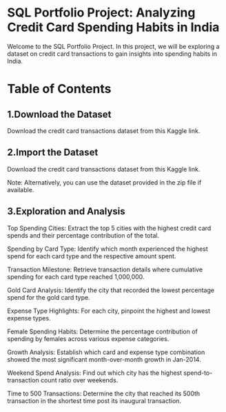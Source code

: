 #  SQL Portfolio Project: Analyzing Credit Card Spending Habits in India

Welcome to the SQL Portfolio Project. In this project, we will be exploring a dataset on credit card transactions to gain insights into spending habits in India.

# Table of Contents

## 1.Download the Dataset

Download the credit card transactions dataset from this Kaggle link.



## 2.Import the Dataset


Download the credit card transactions dataset from this Kaggle link.

Note: Alternatively, you can use the dataset provided in the zip file if available.


## 3.Exploration and Analysis


Top Spending Cities: Extract the top 5 cities with the highest credit card spends and their percentage contribution of the total.

Spending by Card Type: Identify which month experienced the highest spend for each card type and the respective amount spent.

Transaction Milestone: Retrieve transaction details where cumulative spending for each card type reached 1,000,000.

Gold Card Analysis: Identify the city that recorded the lowest percentage spend for the gold card type.

Expense Type Highlights: For each city, pinpoint the highest and lowest expense types.

Female Spending Habits: Determine the percentage contribution of spending by females across various expense categories.

Growth Analysis: Establish which card and expense type combination showed the most significant month-over-month growth in Jan-2014.

Weekend Spend Analysis: Find out which city has the highest spend-to-transaction count ratio over weekends.

Time to 500 Transactions: Determine the city that reached its 500th transaction in the shortest time post its inaugural transaction.
